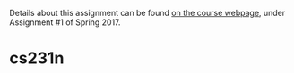 Details about this assignment can be found [on the course webpage](http://cs231n.github.io/), under Assignment #1 of Spring 2017.
# cs231n
